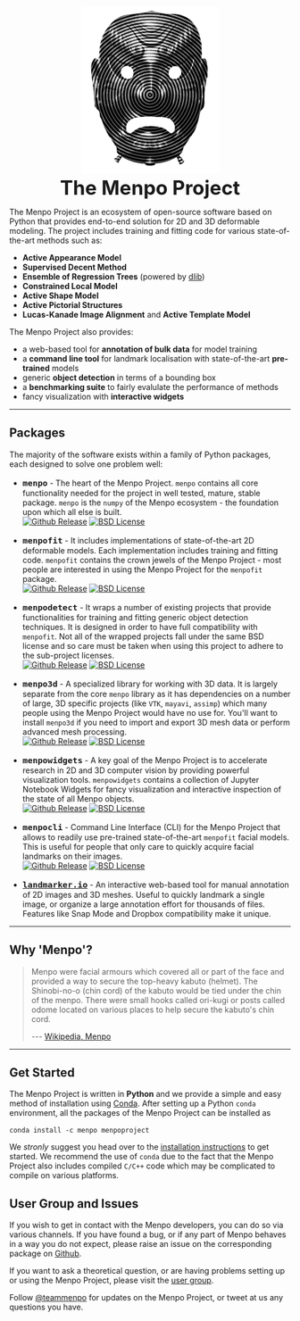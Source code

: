 <center>
  <img src="img/logo/menpo_medium.png" alt="The Menpo Project"><br/>
  <strong style="font-size: 250%">The Menpo Project</strong>
</center>

<!---
MAIN DESCRIPTION
-->
The Menpo Project is an ecosystem of open-source software based on Python that provides end-to-end solution for 2D and 3D deformable modeling. The project includes training and fitting code for various state-of-the-art methods such as:

* **Active Appearance Model**
* **Supervised Decent Method**
* **Ensemble of Regression Trees** (powered by [dlib](http://dlib.net/))
* **Constrained Local Model**
* **Active Shape Model**
* **Active Pictorial Structures**
* **Lucas-Kanade Image Alignment** and **Active Template Model**

The Menpo Project also provides:
* a web-based tool for **annotation of bulk data** for model training
* a **command line tool** for landmark localisation with state-of-the-art **pre-trained** models
* generic **object detection** in terms of a bounding box
* a **benchmarking suite** to fairly evalulate the performance of methods
* fancy visualization with **interactive widgets**

---------------------------------------

## Packages

The majority of the software exists within a family of Python packages, each designed to solve one problem well:

  - <strong style="font-size: 125%">``menpo``</strong> - The heart of the Menpo Project. `menpo` contains all core functionality needed for 
    the project in well tested, mature, stable package. `menpo` is the `numpy` of the Menpo ecosystem - the foundation upon which all else is built.  
    [![Github Release][m_shield]][m_gh] [![BSD License][bsd_shield]][m_lic]

  - <strong style="font-size: 125%">``menpofit``</strong> - It includes implementations of state-of-the-art 2D deformable models. Each implementation 
    includes training and fitting code. `menpofit` contains the crown jewels of the Menpo Project - most people are interested in using 
    the Menpo Project for the `menpofit` package.  
    [![Github Release][mf_shield]][mf_gh] [![BSD License][bsd_shield]][mf_lic]

  - <strong style="font-size: 125%">``menpodetect``</strong> - It wraps a number of existing projects that provide functionalities for training and 
    fitting generic object detection techniques. It is designed in order to have full compatibility with `menpofit`. Not all of the wrapped 
    projects fall under the same BSD license and so care must be taken when using this project to adhere to the sub-project licenses.  
    [![Github Release][md_shield]][md_gh] [![BSD License][bsd_shield]][md_lic]

  - <strong style="font-size: 125%">``menpo3d``</strong> - A specialized library for working with 3D data. It is largely separate from the 
    core `menpo` library as it has dependencies on a number of large, 3D specific projects (like `VTK`, `mayavi`, `assimp`) which many people using 
    the Menpo Project would have no use for. You'll want to install `menpo3d` if you need to import and export 3D mesh data or perform advanced mesh processing.  
    [![Github Release][m3d_shield]][m3d_gh] [![BSD License][bsd_shield]][m3d_lic]

  - <strong style="font-size: 125%">``menpowidgets``</strong> - A key goal of the Menpo Project is to accelerate research in 2D and 3D computer vision by
    providing powerful visualization tools. `menpowidgets` contains a collection of Jupyter Notebook Widgets for fancy visualization and interactive 
    inspection of the state of all Menpo objects.  
    [![Github Release][mw_shield]][mw_gh] [![BSD License][bsd_shield]][mw_lic]

  - <strong style="font-size: 125%">``menpocli``</strong> - Command Line Interface (CLI) for the Menpo Project that allows to readily use pre-trained 
    state-of-the-art `menpofit` facial models. This is useful for people that only care to quickly acquire facial landmarks on their images.  
    [![Github Release][mc_shield]][mc_gh] [![BSD License][bsd_shield]][mc_lic]

  - <strong style="font-size: 125%"> [``landmarker.io``](https://www.landmarker.io)</strong> - An interactive web-based tool for manual annotation of 
    2D images and 3D meshes. Useful to quickly landmark a single image, or organize a large annotation effort for thousands of files. 
    Features like Snap Mode and Dropbox compatibility make it unique.


  [bsd_shield]: http://img.shields.io/badge/License-BSD-green.svg
  [m_shield]: http://img.shields.io/github/release/menpo/menpo.svg
  [m_gh]: http://github.com/menpo/menpo
  [m_lic]: https://github.com/menpo/menpo/blob/master/LICENSE.txt
  [mf_shield]: http://img.shields.io/github/release/menpo/menpofit.svg
  [mf_gh]: http://github.com/menpo/menpofit
  [mf_lic]: https://github.com/menpo/menpofit/blob/master/LICENSE.txt
  [m3d_shield]: http://img.shields.io/github/release/menpo/menpo3d.svg
  [m3d_gh]: http://github.com/menpo/menpo3d
  [m3d_lic]: https://github.com/menpo/menpo3d/blob/master/LICENSE.txt
  [md_shield]: http://img.shields.io/github/release/menpo/menpodetect.svg
  [md_gh]: http://github.com/menpo/menpodetect
  [md_lic]: https://github.com/menpo/menpodetect/blob/master/LICENSE.txt
  [mw_shield]: http://img.shields.io/github/release/menpo/menpowidgets.svg
  [mw_gh]: http://github.com/menpo/menpowidgets
  [mw_lic]: https://github.com/menpo/menpowidgets/blob/master/LICENSE.txt
  [mc_shield]: http://img.shields.io/github/release/menpo/menpocli.svg
  [mc_gh]: http://github.com/menpo/menpocli
  [mc_lic]: https://github.com/menpo/menpocli/blob/master/LICENSE.txt
  [mc_shield]: http://img.shields.io/github/release/menpo/menpocli.svg
  [mc_gh]: http://github.com/menpo/menpocli
  [mc_lic]: https://github.com/menpo/menpocli/blob/master/LICENSE.txt


---------------------------------------

## Why 'Menpo'?

> Menpo were facial armours which covered all or part of the face and provided 
> a way to secure the top-heavy kabuto (helmet). The Shinobi-no-o (chin cord) 
> of the kabuto would be tied under the chin of the menpo. There were small 
> hooks called ori-kugi or posts called odome located on various places to 
> help secure the kabuto's chin cord.
>
> --- [Wikipedia, Menpo](https://en.wikipedia.org/wiki/Mempo)

---------------------------------------

## Get Started

The Menpo Project is written in **Python** and we provide a simple and easy method of installation using [Conda](http://conda.pydata.org/). 
After setting up a Python ``conda`` environment, all the packages of the Menpo Project can be installed as
```
conda install -c menpo menpoproject
```
We _stronly_ suggest you head over to the [installation instructions](installation/index.md) to get started. 
We recommend the use of ``conda`` due to the fact that the Menpo Project also includes compiled ``C/C++`` code 
which may be complicated to compile on various platforms.

## User Group and Issues
If you wish to get in contact with the Menpo developers, you can do so via various channels. 
If you have found a bug, or if any part of Menpo behaves in a way you do not expect, please raise an issue on the corresponding package on [Github](https://github.com/menpo/).

If you want to ask a theoretical question, or are having problems setting up or using the Menpo Project, please visit the [user group](https://groups.google.com/forum/#!forum/menpo-users).

Follow [@teammenpo](www.twitter.com/teammenpo) for updates on the Menpo Project, or tweet at us any questions you have.
